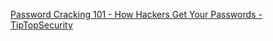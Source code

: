 
[Password Cracking 101 - How Hackers Get Your Passwords - TipTopSecurity](https://tiptopsecurity.com/password-cracking-101-how-hackers-get-your-passwords#bruteforce)
